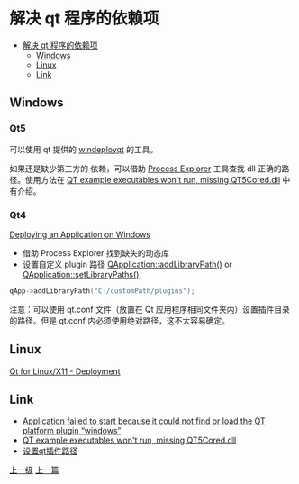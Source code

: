 # 解决 qt 程序的依赖项


<!-- @import "[TOC]" {cmd="toc" depthFrom=1 depthTo=6 orderedList=false} -->
<!-- code_chunk_output -->

- [解决 qt 程序的依赖项](#解决-qt-程序的依赖项)
  - [Windows](#windows)
  - [Linux](#linux)
  - [Link](#link)

<!-- /code_chunk_output -->


## Windows

### Qt5
可以使用 qt 提供的 [windeployqt](https://doc.qt.io/qt-5/windows-deployment.html#windeployqt) 的工具。

如果还是缺少第三方的 依赖，可以借助 [Process Explorer](https://docs.microsoft.com/zh-tw/sysinternals/downloads/process-explorer) 工具查找 dll 正确的路径。使用方法在
[QT example executables won't run, missing QT5Cored.dll](https://stackoverflow.com/questions/28732602/qt-example-executables-wont-run-missing-qt5cored-dll) 中有介绍。

### Qt4
[Deploying an Application on Windows](https://doc.qt.io/archives/qt-4.8/deployment-windows.html)

* 借助 Process Explorer 找到缺失的动态库
* 设置自定义 plugin 路径 [QApplication::addLibraryPath()](https://doc.qt.io/archives/qt-4.8/qcoreapplication.html#addLibraryPath) or [QApplication::setLibraryPaths()](https://doc.qt.io/archives/qt-4.8/qcoreapplication.html#setLibraryPaths).
```c++
qApp->addLibraryPath("C:/customPath/plugins");
```

注意：可以使用 qt.conf 文件（放置在 Qt 应用程序相同文件夹内）设置插件目录的路径。但是 qt.conf 内必须使用绝对路径，这不太容易确定。

## Linux

[Qt for Linux/X11 - Deployment](https://doc.qt.io/qt-5/linux-deployment.html)

## Link
* [Application failed to start because it could not find or load the QT platform plugin “windows”](https://stackoverflow.com/questions/21268558/application-failed-to-start-because-it-could-not-find-or-load-the-qt-platform-pl/22982039)
* [QT example executables won't run, missing QT5Cored.dll](https://stackoverflow.com/questions/28732602/qt-example-executables-wont-run-missing-qt5cored-dll)
* [设置qt插件路径](https://www.cnblogs.com/findumars/p/6353066.html)

[上一级](README.md)
[上一篇](21_createPlugin.md)
